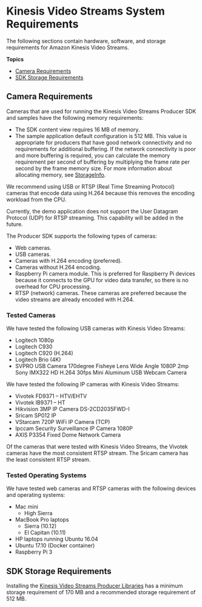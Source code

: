 # Kinesis Video Streams System Requirements<a name="system-requirements"></a>

The following sections contain hardware, software, and storage requirements for Amazon Kinesis Video Streams\.

**Topics**
+ [Camera Requirements](#system-requirements-cameras)
+ [SDK Storage Requirements](#system-requirements-sdk)

## Camera Requirements<a name="system-requirements-cameras"></a>

Cameras that are used for running the Kinesis Video Streams Producer SDK and samples have the following memory requirements:
+ The SDK content view requires 16 MB of memory\.
+ The sample application default configuration is 512 MB\. This value is appropriate for producers that have good network connectivity and no requirements for additional buffering\. If the network connectivity is poor and more buffering is required, you can calculate the memory requirement per second of buffering by multiplying the frame rate per second by the frame memory size\. For more information about allocating memory, see [StorageInfo](producer-reference-structures-producer.md#producer-reference-structures-producer-storageinfo)\.

We recommend using USB or RTSP \(Real Time Streaming Protocol\) cameras that encode data using H\.264 because this removes the encoding workload from the CPU\.

Currently, the demo application does not support the User Datagram Protocol \(UDP\) for RTSP streaming\. This capability will be added in the future\.

The Producer SDK supports the following types of cameras:
+ Web cameras\.
+ USB cameras\.
+ Cameras with H\.264 encoding \(preferred\)\.
+ Cameras without H\.264 encoding\.
+ Raspberry Pi camera module\. This is preferred for Raspberry Pi devices because it connects to the GPU for video data transfer, so there is no overhead for CPU processing\.
+ RTSP \(network\) cameras\. These cameras are preferred because the video streams are already encoded with H\.264\.

### Tested Cameras<a name="system-requirements-cameras-tested"></a>

We have tested the following USB cameras with Kinesis Video Streams:
+ Logitech 1080p
+ Logitech C930
+ Logitech C920 \(H\.264\) 
+ Logitech Brio \(4K\) 
+ SVPRO USB Camera 170degree Fisheye Lens Wide Angle 1080P 2mp Sony IMX322 HD H\.264 30fps Mini Aluminum USB Webcam Camera

We have tested the following IP cameras with Kinesis Video Streams:
+ Vivotek FD9371 – HTV/EHTV
+ Vivotek IB9371 – HT
+ Hikvision 3MP IP Camera DS\-2CD2035FWD\-I
+ Sricam SP012 IP 
+ VStarcam 720P WiFi IP Camera \(TCP\)
+ Ipccam Security Surveillance IP Camera 1080P
+ AXIS P3354 Fixed Dome Network Camera 

Of the cameras that were tested with Kinesis Video Streams, the Vivotek cameras have the most consistent RTSP stream\. The Sricam camera has the least consistent RTSP stream\.

### Tested Operating Systems<a name="system-requirements-cameras-os"></a>

We have tested web cameras and RTSP cameras with the following devices and operating systems:
+ Mac mini
  + High Sierra
+ MacBook Pro laptops
  + Sierra \(10\.12\)
  + El Capitan \(10\.11\)
+ HP laptops running Ubuntu 16\.04
+ Ubuntu 17\.10 \(Docker container\)
+ Raspberry Pi 3

## SDK Storage Requirements<a name="system-requirements-sdk"></a>

Installing the [Kinesis Video Streams Producer Libraries](producer-sdk.md) has a minimum storage requirement of 170 MB and a recommended storage requirement of 512 MB\.